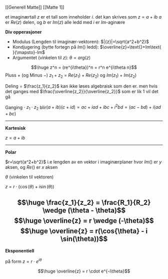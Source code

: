[[Generell Matte]]
[[Matte 1]]



et imaginærtall $z$ er et tall som inneholder $i$. det kan skrives som $z = a+ib$ 
$a$ er $Re(z)$ delen, og $b$ er  $Im(z)$ 
alle ledd med $i$ er $Im$-aginære

**Div opperasjoner**
- Modulus (Lengden til imaginær-vektoren): $|{z}|=\sqrt{a^2+b^2}$ 
- Kondjugering (bytte fortegn på $Im()$ ledd): $\overline{z}=\text{}+Im\text{ }{\mapsto}-Im$ 
- Argumentet (vinkelen til $z$): $\theta=arg(z)$ 

$$\huge z^n = (re^{i\theta})^n = r^n e^{i\theta n}$$
Pluss $+$ (og Minus $-$)
$z_1+z_2$ $=$ $Re(z_1)+Re(z_2)$ og $Im(z_1)+Im(z_2)$

Deling $\div$ 
$\frac{z_1}{z_2}$ kan ikke løses algebraisk som den er. men hvis det ganges med $\frac{\overline{z_2}}{\overline{z_2}}$ som er lik $1$ vil det gå

Ganging $\cdot$
$z_1{\cdot}z_2$ blir$(a+ib)(c+id) = ac + iad + ibc + i^2bd = (ac-bd) + i(ad+bc)$


---

**Kartesisk**

$z = a+ib$ 


---

**Polar**

$r=\sqrt{a^2+b^2}$ i.e lengden av en vektor i imaginærplaner hvor $Im()$ er $y$ aksen, og $Re()$ er $x$ aksen

$\theta$ (vinkelen til vektoren) 

$z$ $=$ $r\cdot(\cos(\theta)+i\sin(\theta))$ 

$$\huge \frac{z_1}{z_2} = \frac{R_1}{R_2} \wedge (\theta - \theta)$$
$$\huge \overline{z} = r \wedge (-\theta)$$
$$\huge \overline{z} = r(\cos{\theta} - i \sin(\theta))$$
---

**Eksponentiell**

på form $z=r{\cdot}e^{i\theta}$

$$\huge \overline{z} = r \cdot e^{-i\theta}$$


